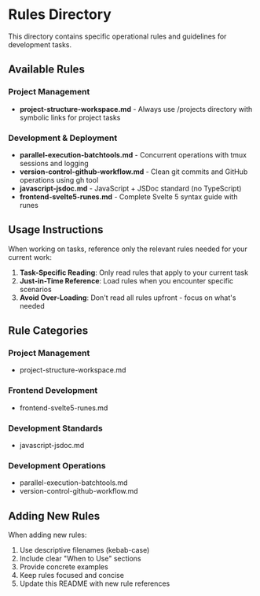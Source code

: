 # Rules Directory

This directory contains specific operational rules and guidelines for development tasks.

## Available Rules

### Project Management
- **project-structure-workspace.md** - Always use /projects directory with symbolic links for project tasks

### Development & Deployment
- **parallel-execution-batchtools.md** - Concurrent operations with tmux sessions and logging
- **version-control-github-workflow.md** - Clean git commits and GitHub operations using gh tool
- **javascript-jsdoc.md** - JavaScript + JSDoc standard (no TypeScript)
- **frontend-svelte5-runes.md** - Complete Svelte 5 syntax guide with runes

## Usage Instructions

When working on tasks, reference only the relevant rules needed for your current work:

1. **Task-Specific Reading**: Only read rules that apply to your current task
2. **Just-in-Time Reference**: Load rules when you encounter specific scenarios
3. **Avoid Over-Loading**: Don't read all rules upfront - focus on what's needed

## Rule Categories

### Project Management
- project-structure-workspace.md

### Frontend Development
- frontend-svelte5-runes.md

### Development Standards
- javascript-jsdoc.md

### Development Operations  
- parallel-execution-batchtools.md
- version-control-github-workflow.md

## Adding New Rules

When adding new rules:
1. Use descriptive filenames (kebab-case)
2. Include clear "When to Use" sections
3. Provide concrete examples
4. Keep rules focused and concise
5. Update this README with new rule references